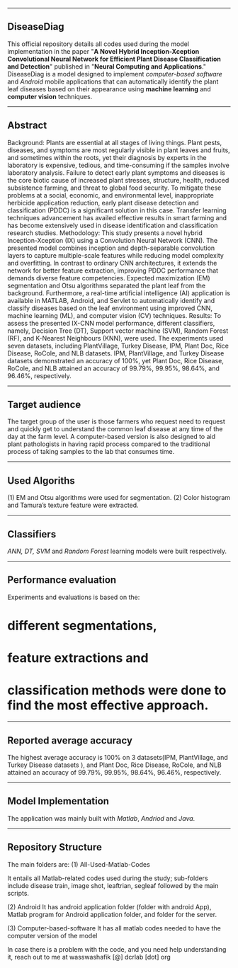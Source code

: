 *********************************************************************************************************************************
## DiseaseDiag

This official repository details all codes used during the model implementation in the paper "**A Novel Hybrid Inception-Xception Convolutional
Neural Network for Efficient Plant Disease Classification and Detection**" published in "**Neural Computing and Applications**."
DiseaseDiag is a model designed to implement *computer-based software* and *Android* mobile applications that can automatically 
identify the plant leaf diseases based on their appearance using **machine learning** and **computer vision** techniques. 

***********************************************************************************************************************************
## Abstract
Background: Plants are essential at all stages of living things. Plant pests, diseases, and symptoms are most regularly visible in plant leaves and fruits, and sometimes within the roots, yet their diagnosis by experts in the laboratory is expensive, tedious, and time-consuming if the samples involve laboratory analysis. Failure to detect early plant symptoms and diseases is the core biotic cause of increased plant stresses, structure, health, reduced subsistence farming, and threat to global food security. To mitigate these problems at a social, economic, and environmental level, inappropriate herbicide application reduction, early plant disease detection and classification (PDDC) is a significant solution in this case. Transfer learning techniques advancement has availed effective results in smart farming and has become extensively used in disease identification and classification research studies. Methodology: This study presents a novel hybrid Inception-Xception (IX) using a Convolution Neural Network (CNN). The presented model combines inception and depth-separable convolution layers to capture multiple-scale features while reducing model complexity and overfitting. In contrast to ordinary CNN architectures, it extends the network for better feature extraction, improving PDDC performance that demands diverse feature competencies. Expected maximization (EM) segmentation and Otsu algorithms separated the plant leaf from the background. Furthermore, a real-time artificial intelligence (AI) application is available in MATLAB, Android, and Servlet to automatically identify and classify diseases based on the leaf environment using improved CNN, machine learning (ML), and computer vision (CV) techniques. Results: To assess the presented IX-CNN model performance, different classifiers, namely, Decision Tree (DT), Support vector machine (SVM), Random Forest (RF), and K-Nearest Neighbours (KNN), were used. The experiments used seven datasets, including PlantVillage, Turkey Disease, IPM, Plant Doc, Rice Disease, RoCole, and NLB datasets. IPM, PlantVillage, and Turkey Disease datasets demonstrated an accuracy of 100%, yet Plant Doc, Rice Disease, RoCole, and NLB attained an accuracy of 99.79%, 99.95%, 98.64%, and 96.46%, respectively.


***********************************************************************************************************************************
## Target audience

The target group of the user is those farmers who request need to request and quickly get to understand the common leaf disease 
at any time of the day at the farm level. 
A computer-based version is also designed to aid plant pathologists in having rapid process compared to the traditional process of taking 
samples to the lab that consumes time.


************************************************************************************************************************************
## Used Algoriths 

(1) EM and Otsu algorithms were used for segmentation. 
(2) Color histogram and Tamura’s texture feature were extracted. 


************************************************************************************************************************************
## Classifiers

*ANN, *DT*, SVM* and *Random Forest* learning models were built respectively. 


****************************************************************************************************************************************
## Performance evaluation
Experiments and evaluations is based on the: 

# different segmentations, 
# feature extractions and 
# classification methods were done to find the most effective approach. 

*****************************************************************************************************************************************
## Reported average accuracy
The highest average accuracy is 100% on 3 datasets(IPM, PlantVillage, and Turkey Disease datasets ), and Plant Doc, Rice Disease, RoCole, and NLB attained an accuracy of 99.79%, 99.95%, 98.64%, 96.46%, respectively. 

******************************************************************************************************************************************
## Model Implementation 
The application was mainly built with *Matlab*, *Andriod* and *Java*. 

***********************************************************************************************************************************************
## Repository Structure
The main folders are:
(1) All-Used-Matlab-Codes

It entails all Matlab-related codes used during the study; sub-folders include disease train, image shot, leaftrian, segleaf followed by the main scripts. 

(2) Android
It has android application folder (folder with android App), Matlab program for Android application folder, and folder for the server.

(3) Computer-based-software
It has all matlab codes needed to have the computer version of the model

In case there is a problem with the code, and you need help understanding it, reach out to me at wasswashafik [@] dcrlab [dot] org
